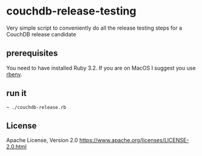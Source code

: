 # couchdb-release-testing
Very simple script to conveniently do all the release testing steps for a CouchDB release candidate

## prerequisites

You need to have installed Ruby 3.2. If you are on MacOS I suggest you use [rbenv](https://github.com/rbenv/rbenv).

## run it

    ~ ./couchdb-release.rb

## License

Apache License, Version 2.0 https://www.apache.org/licenses/LICENSE-2.0.html 